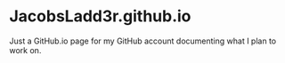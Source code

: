 # JacobsLadd3r.github.io

Just a GitHub.io page for my GitHub account documenting what I plan to work on.
